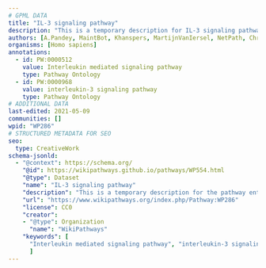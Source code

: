 ```yaml
---
# GPML DATA
title: "IL-3 signaling pathway"
description: "This is a temporary description for IL-3 signaling pathway"
authors: [A.Pandey, MaintBot, Khanspers, MartijnVanIersel, NetPath, Christine Chichester, Mkutmon, L Dupuis, Egonw, Eweitz]
organisms: [Homo sapiens]
annotations:
  - id: PW:0000512
    value: Interleukin mediated signaling pathway
    type: Pathway Ontology
  - id: PW:0000968
    value: interleukin-3 signaling pathway
    type: Pathway Ontology
# ADDITIONAL DATA
last-edited: 2021-05-09
communities: []
wpid: "WP286"
# STRUCTURED METADATA FOR SEO
seo:
  type: CreativeWork
schema-jsonld:
  - "@context": https://schema.org/
    "@id": https://wikipathways.github.io/pathways/WP554.html
    "@type": Dataset
    "name": "IL-3 signaling pathway"
    "description": "This is a temporary description for the pathway entitled: IL-3 signaling pathway"
    "url": "https://www.wikipathways.org/index.php/Pathway:WP286"
    "license": CC0
    "creator":
    - "@type": Organization
      "name": "WikiPathways"
    "keywords": [
      "Interleukin mediated signaling pathway", "interleukin-3 signaling pathway",
      ]
---
```

